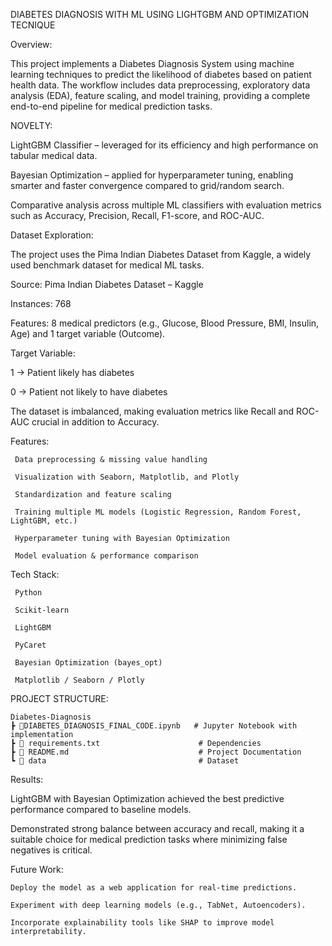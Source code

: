 DIABETES DIAGNOSIS WITH ML USING LIGHTGBM AND OPTIMIZATION TECNIQUE

Overview:

This project implements a Diabetes Diagnosis System using machine learning techniques to predict the likelihood of diabetes based on patient health data. The workflow includes data preprocessing, exploratory data analysis (EDA), feature scaling, and model training, providing a complete end-to-end pipeline for medical prediction tasks.



NOVELTY:

 LightGBM Classifier – leveraged for its efficiency and high performance on tabular medical data.

 Bayesian Optimization – applied for hyperparameter tuning, enabling smarter and faster convergence compared to grid/random search.

 Comparative analysis across multiple ML classifiers with evaluation metrics such as Accuracy, Precision, Recall, F1-score, and ROC-AUC.

 Dataset Exploration:

The project uses the Pima Indian Diabetes Dataset from Kaggle, a widely used benchmark dataset for medical ML tasks.

Source: Pima Indian Diabetes Dataset – Kaggle

Instances: 768

Features: 8 medical predictors (e.g., Glucose, Blood Pressure, BMI, Insulin, Age) and 1 target variable (Outcome).

Target Variable:

1 → Patient likely has diabetes

0 → Patient not likely to have diabetes

The dataset is imbalanced, making evaluation metrics like Recall and ROC-AUC crucial in addition to Accuracy.

Features:

     Data preprocessing & missing value handling

     Visualization with Seaborn, Matplotlib, and Plotly

     Standardization and feature scaling

     Training multiple ML models (Logistic Regression, Random Forest, LightGBM, etc.)

     Hyperparameter tuning with Bayesian Optimization

     Model evaluation & performance comparison

Tech Stack:

     Python

     Scikit-learn

     LightGBM

     PyCaret

     Bayesian Optimization (bayes_opt)

     Matplotlib / Seaborn / Plotly

PROJECT STRUCTURE:
       
    Diabetes-Diagnosis
    ┣ 📜DIABETES_DIAGNOSIS_FINAL_CODE.ipynb   # Jupyter Notebook with implementation
    ┣ 📜 requirements.txt                      # Dependencies
    ┣ 📜 README.md                             # Project Documentation
    ┗ 📂 data                                  # Dataset


 Results:

   LightGBM with Bayesian Optimization achieved the best predictive performance compared to baseline models.

   Demonstrated strong balance between accuracy and recall, making it a suitable choice for medical prediction tasks where minimizing false negatives is critical.

Future Work:

    Deploy the model as a web application for real-time predictions.

    Experiment with deep learning models (e.g., TabNet, Autoencoders).

    Incorporate explainability tools like SHAP to improve model interpretability.


